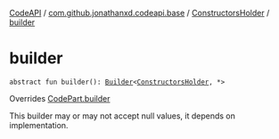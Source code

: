 [CodeAPI](../../index.md) / [com.github.jonathanxd.codeapi.base](../index.md) / [ConstructorsHolder](index.md) / [builder](.)

# builder

`abstract fun builder(): `[`Builder`](-builder/index.md)`<`[`ConstructorsHolder`](index.md)`, *>`

Overrides [CodePart.builder](../../com.github.jonathanxd.codeapi/-code-part/builder.md)

This builder may or may not accept null values, it depends on implementation.


